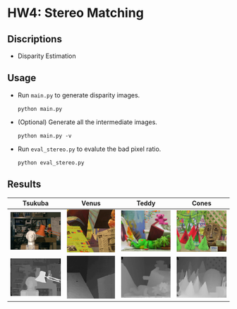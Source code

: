 # HW4: Stereo Matching
## Discriptions
* Disparity Estimation
## Usage
* Run `main.py` to generate disparity images.  
  ```
  python main.py
  ```
* (Optional) Generate all the intermediate images.  
  ```
  python main.py -v
  ```
* Run `eval_stereo.py` to evalute the bad pixel ratio.  
  ```
  python eval_stereo.py
  ```
  
## Results
  
|    Tsukuba   |    Venus   |   Teddy    |    Cones   |
| :-------: | :-------: | :-------: | :-------: |
|![tsukuba](https://github.com/r09921135/acv/blob/master/hw4/testdata/tsukuba/im3.png)|![venus](https://github.com/r09921135/acv/blob/master/hw4/testdata/venus/im2.png)|![teddy](https://github.com/r09921135/acv/blob/master/hw4/testdata/teddy/im2.png)|![cones](https://github.com/r09921135/acv/blob/master/hw4/testdata/cones/im2.png)|  
|![tsukuba](https://github.com/r09921135/acv/blob/master/hw4/tsukuba.png)|![venus](https://github.com/r09921135/acv/blob/master/hw4/venus.png)|![teddy](https://github.com/r09921135/acv/blob/master/hw4/teddy.png)|![cones](https://github.com/r09921135/acv/blob/master/hw4/cones.png)|
